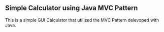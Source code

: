 ## Simple Calculator using Java MVC Pattern
This is a simple GUI Calculator that utilized the MVC Pattern delevoped with Java.

